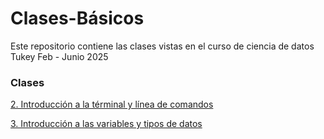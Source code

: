 # Clases-Básicos
Este repositorio contiene las clases vistas en el curso de ciencia de datos Tukey Feb - Junio 2025

### Clases

[2. Introducción a la términal y línea de comandos](2-IntroduccionLineaComandos/Clase2.md)

[3. Introducción a las variables y tipos de datos](3-VariablesTiposDeDatos/Clase3.md)